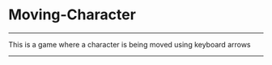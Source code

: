 # Moving-Character
******************************************************
This is a game where a character is being moved
using keyboard arrows
******************************************************
